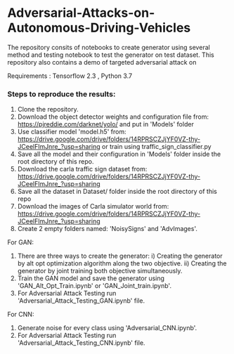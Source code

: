 # Adversarial-Attacks-on-Autonomous-Driving-Vehicles

The repository consits of notebooks to create generator using several method and testing notebook to test the generator on test dataset. This repository also contains a demo of targeted adversarial attack on 

Requirements : Tensorflow 2.3 , Python 3.7

### Steps to reproduce the results:
1. Clone the repository.
2. Download the object detector weights and configuration file from: https://pjreddie.com/darknet/yolo/  and put in 'Models' folder
3. Use classifier model 'model.h5' from: https://drive.google.com/drive/folders/14RPRSCZJjYF0VZ-thy-JCeelFlmJnre_?usp=sharing or train using traffic_sign_classifier.py
4. Save all the model and their configuration in 'Models' folder inside the root directory of this repo.
5. Download the carla traffic sign dataset from: https://drive.google.com/drive/folders/14RPRSCZJjYF0VZ-thy-JCeelFlmJnre_?usp=sharing
6. Save all the dataset in Dataset/ folder inside the root directory of this repo
7.  Download the images of Carla simulator world from: https://drive.google.com/drive/folders/14RPRSCZJjYF0VZ-thy-JCeelFlmJnre_?usp=sharing
8.  Create 2 empty folders named: 'NoisySigns' and 'AdvImages'.

For GAN:
1. There are three ways to create the generator:
    i) Creating the generator by alt opt optimization algorithm along the two objective. 
    ii) Creating the generator by joint training both objective simultaneously. 
2. Train the GAN model and save the generator using 'GAN_Alt_Opt_Train.ipynb' or 'GAN_Joint_train.ipynb'.
3. For Adversarial Attack Testing run 'Adversarial_Attack_Testing_GAN.ipynb' file.

For CNN: 
1. Generate noise for every class using 'Adversarial_CNN.ipynb'.
2. For Adversarial Attack Testing run 'Adversarial_Attack_Testing_CNN.ipynb' file.
